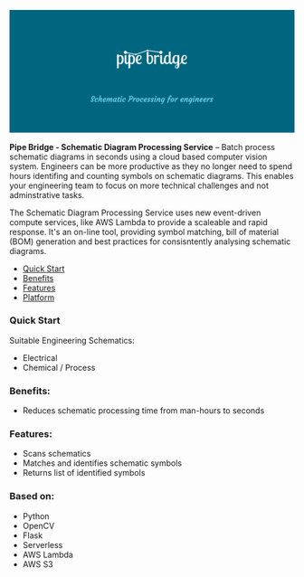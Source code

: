 [![Pipe Bridge Schematic Processing Service](./assets/pipe-bridge-logo.png)]()

**Pipe Bridge - Schematic Diagram Processing Service** – Batch process schematic diagrams in seconds using a cloud based computer vision system. Engineers can be more productive as they no longer need to spend hours identifing and counting symbols on schematic diagrams. This enables your engineering team to focus on more technical challenges and not adminstrative tasks.

The Schematic Diagram Processing Service uses new event-driven compute services, like AWS Lambda to provide a scaleable and rapid response.  It's an on-line tool, providing symbol matching, bill of material (BOM) generation and best practices for consisntently analysing schematic diagrams.

* [Quick Start](#quick-start)
* [Benefits](#Benefits)
* [Features](#features)
* [Platform](#platform)

### <a name="quick-start"></a> Quick Start

Suitable Engineering Schematics:
+ Electrical
+ Chemical / Process

### <a name="benefits"></a> Benefits:
+ Reduces schematic processing time from man-hours to seconds

### <a name="features"></a> Features:
+ Scans schematics
+ Matches and identifies schematic symbols
+ Returns list of identified symbols

### <a name="platform"></a> Based on:
+ Python
+ OpenCV
+ Flask
+ Serverless
+ AWS Lambda
+ AWS S3




